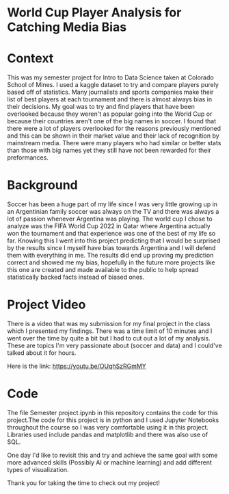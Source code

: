 # World Cup Player Analysis for Catching Media Bias

# Context
This was my semester project for Intro to Data Science taken at Colorado School of Mines. I used a kaggle dataset to try and compare players purely based off of statistics. Many journalists and sports companies make their list of best players at each tournament and there is almost always bias in their decisions. My goal was to try and find players that have been overlooked because they weren't as popular going into the World Cup or because their countries aren't one of the big names in soccer. I found that there were a lot of players overlooked for the reasons previously mentioned and this can be shown in their market value and their lack of recognition by mainstream media. There were many players who had similar or better stats than those with big names yet they still have not been rewarded for their preformances.  

# Background
Soccer has been a huge part of my life since I was very little growing up in an Argentinian family soccer was always on the TV and there was always a lot of passion whenever Argentina was playing. The world cup I chose to analyze was the FIFA World Cup 2022 in Qatar where Argentina actually won the tournament and that experience was one of the best of my life so far. Knowing this I went into this project predicting that I would be surprised by the results since I myself have bias towards Argentina and I will defend them with everything in me. The results did end up proving my prediction correct and showed me my bias, hopefully in the future more projects like this one are created and made available to the public to help spread statistically backed facts instead of biased ones. 

# Project Video
There is a video that was my submission for my final project in the class which I presented my findings. There was a time limit of 10 minutes and I went over the time by quite a bit but I had to cut out a lot of my analysis. These are topics I'm very passionate about (soccer and data) and I could've talked about it for hours. 

Here is the link: https://youtu.be/OUqhSzRGmMY

# Code 
The file Semester project.ipynb in this repository contains the code for this project.The code for this project is in python and I used Jupyter Notebooks throughout the course so I was very comfortable using it in this project. Libraries used include pandas and matplotlib and there was also use of SQL. 

One day I'd like to revisit this and try and achieve the same goal with some more advanced skills (Possibly AI or machine learning) and add different types of visualization.

Thank you for taking the time to check out my project!


